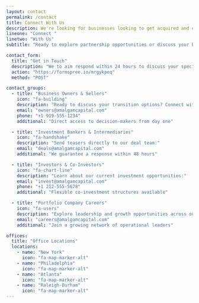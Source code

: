 ```yaml
---
layout: contact
permalink: /contact
title: Connect With Us
description: We're looking for businesses looking to get acquired and capital partners to work with us
lineone: "Connect "
linetwo: "With Us"
subtitle: "Ready to explore partnership opportunities or discuss your business transition? Our team is here to help with direct access to decision-makers and rapid response times."

contact_form:
  title: "Get in Touch"
  description: "We to aim respond within 24 hours to discuss your specific situation and goals."
  action: "https://formspree.io/mrgykpeq"
  method: "POST"

contact_groups:
  - title: "Business Owners & Sellers"
    icon: "fa-building"
    description: "Ready to discuss your transition options? Connect with a partner directly:"
    email: "owners@amalgamcapital.com"
    phone: "+1 919-555-1234"
    additional: "Direct access to decision-makers from day one"

  - title: "Investment Bankers & Intermediaries"
    icon: "fa-handshake"
    description: "Send teasers directly to our deal team:"
    email: "deals@amalgamcapital.com"
    additional: "We guarantee a response within 48 hours"

  - title: "Investors & Co-Investors"
    icon: "fa-chart-line"
    description: "Learn about our current investment opportunities:"
    email: "invest@amalgamcapital.com"
    phone: "+1 212-555-5678"
    additional: "Flexible co-investment structures available"

  - title: "Portfolio Company Careers"
    icon: "fa-users"
    description: "Explore leadership and growth opportunities across our platforms:"
    email: "careers@amalgamcapital.com"
    additional: "Join a growing network of operational leaders"

offices:
  title: "Office Locations"
  locations:
    - name: "New York"
      icon: "fa-map-marker-alt"
    - name: "Philadelphia"
      icon: "fa-map-marker-alt"
    - name: "Atlanta"
      icon: "fa-map-marker-alt"
    - name: "Raleigh-Durham"
      icon: "fa-map-marker-alt"
---
```

